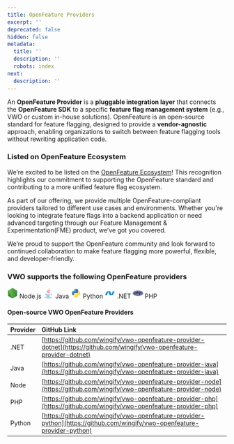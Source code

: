 ```yaml
---
title: OpenFeature Providers
excerpt: ''
deprecated: false
hidden: false
metadata:
  title: ''
  description: ''
  robots: index
next:
  description: ''
---
```

An **OpenFeature Provider** is a **pluggable integration layer** that connects the **OpenFeature SDK** to a specific **feature flag management system** (e.g., VWO or custom in-house solutions). OpenFeature is an open-source standard for feature flagging, designed to provide a **vendor-agnostic** approach, enabling organizations to switch between feature flagging tools without rewriting application code.

### Listed on OpenFeature Ecosystem

We’re excited to be listed on the [OpenFeature Ecosystem](https://openfeature.dev/ecosystem?instant_search%5Bquery%5D=vwo)! This recognition highlights our commitment to supporting the OpenFeature standard and contributing to a more unified feature flag ecosystem.

As part of our offering, we provide multiple OpenFeature-compliant providers tailored to different use cases and environments. Whether you're looking to integrate feature flags into a backend application or need advanced targeting through our Feature Management & Experimentation(FME) product, we’ve got you covered.

We’re proud to support the OpenFeature community and look forward to continued collaboration to make feature flagging more powerful, flexible, and developer-friendly.

### VWO supports the following OpenFeature providers

<Cards columns={4}>
  <Card title="" href="https://developers.vwo.com/v2/update/docs/node-openfeature-provider">
    <img src="https://raw.githubusercontent.com/devicons/devicon/master/icons/nodejs/nodejs-original.svg" width="24" alt="Node.js logo" /> Node.js
  </Card>

  <Card title="" href="https://developers.vwo.com/v2/update/docs/java-openfeature-provider">
    <img src="https://raw.githubusercontent.com/devicons/devicon/master/icons/java/java-original.svg" width="24" alt="Java logo" /> Java
  </Card>

  <Card title="" href="https://developers.vwo.com/v2/update/docs/python-openfeature-provider">
    <img src="https://raw.githubusercontent.com/devicons/devicon/master/icons/python/python-original.svg" width="24" alt="Python logo" /> Python
  </Card>

  <Card title="" href="https://developers.vwo.com/v2/update/docs/dotnet-openfeature-provider">
    <img src="https://raw.githubusercontent.com/devicons/devicon/master/icons/dot-net/dot-net-original.svg" width="24" alt=".NET logo" /> .NET
  </Card>

  <Card title="" href="https://developers.vwo.com/v2/update/docs/php-openfeature-provider">
    <img src="https://raw.githubusercontent.com/devicons/devicon/master/icons/php/php-original.svg" width="24" alt="PHP logo" /> PHP
  </Card>
</Cards>

#### Open-source VWO OpenFeature Providers

| Provider | GitHub Link                                                                                                              |
| :------- | :----------------------------------------------------------------------------------------------------------------------- |
| .NET     | [https://github.com/wingify/vwo-openfeature-provider-dotnet](https://github.com/wingify/vwo-openfeature-provider-dotnet) |
| Java     | [https://github.com/wingify/vwo-openfeature-provider-java](https://github.com/wingify/vwo-openfeature-provider-java)     |
| Node     | [https://github.com/wingify/vwo-openfeature-provider-node](https://github.com/wingify/vwo-openfeature-provider-node)     |
| PHP      | [https://github.com/wingify/vwo-openfeature-provider-php](https://github.com/wingify/vwo-openfeature-provider-php)       |
| Python   | [https://github.com/wingify/vwo-openfeature-provider-python](https://github.com/wingify/vwo-openfeature-provider-python) |